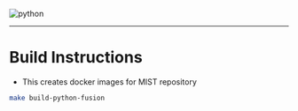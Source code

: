 ![python](https://img.shields.io/badge/python-3.9.2-green)

------

# Build Instructions

- This creates docker images for MIST repository
```bash
make build-python-fusion
```
